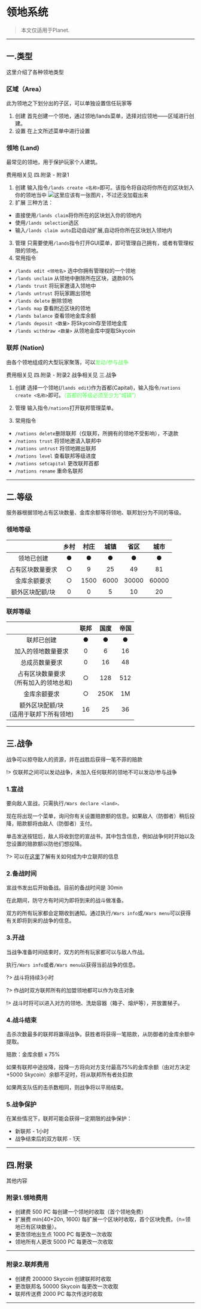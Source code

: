 # 领地系统

> 本文仅适用于Planet. 


----------

## 一.类型

这里介绍了各种领地类型

### 区域（Area）

此为领地之下划分出的子区，可以单独设置信任玩家等

 1. 创建
 首先创建一个领地，通过领地/lands菜单，选择对应领地——区域进行创建。
 2. 设置
 在上文所述菜单中进行设置

### 领地 (Land)

最常见的领地，用于保护玩家个人建筑。

费用相关见 四.附录 - 附录1

 1. 创建
输入指令`/lands create <名称>`即可。该指令将自动将你所在的区块划入你的领地当中
![这里应该有一张图片，不过还没加载出来](https://docs.coldplays.net/img/lands-1.png)
 2. 扩展
   三种方法：
- 直接使用`/lands claim`将你所在的区块划入你的领地内
- 使用`/lands selection`选区
- 输入`/lands claim auto`启动自动扩展,自动将你所在区块划入领地内
3. 管理
只需要使用`/lands`指令打开GUI菜单，即可管理自己拥有，或者有管理权限的领地。
4. 常用指令

- `/lands edit <领地名>` 选中你拥有管理权的一个领地
- `/lands unclaim` 从领地中删除所在区块，退款80%
- `/lands trust` 将玩家邀请入领地中
- `/lands untrust` 将玩家踢出领地
- `/lands delete` 删除领地
- `/lands map` 查看附近区块的领地
- `/lands balance` 查看领地金库余额
- `/lands deposit <数量>` 将Skycoin存至领地金库
- `/lands withdraw <数量>` 从领地金库中提取Skycoin 

### 联邦 (Nation)

由各个领地组成的大型玩家聚落，可以<font color=55FF55>发动/参与战争</font>

费用相关见 四.附录 - 附录2
战争相关见 三.战争

 1. 创建
选择一个领地(/`lands edit`)作为首都(Capital)，输入指令`/nations create <名称>`即可。<font color=55FF55>（首都的等级必须至少为“城镇”）</font>

 2. 管理
输入指令`/nations`打开联邦管理菜单。
3. 常用指令

- `/nations delete`删除联邦（仅联邦，所拥有的领地不受影响），不退款
- `/nations trust` 将领地邀请入联邦中
- `/nations untrust` 将领地踢出联邦
- `/nations level` 查看联邦等级进度
- `/nations setcapital` 更改联邦首都
-  `/nations rename` 重命名联邦


----------

## 二.等级

服务器根据领地占有区块数量、金库余额等将领地、联邦划分为不同的等级。

### 领地等级

|     |  乡村  |  村庄   |  城镇   |  省区   |  城市   |
| :-: | :-: | :-: | :-: | :-: | :-: |
|  领地已创建   |   ●  | ●    | ●    | ●    | ●    |
|   占有区块数量要求  | ○   |  9   |  25   | 49    |  81   |
|  金库余额要求  | ○ |   1500  |  6000   |  30000   | 60000    |
| 额外区块配额/块 | 0 | 0 | 5 | 10 | 20 |

### 联邦等级

|     |  联邦  |  国度  |  帝国  |
| :-: | :-: | :-: | :-: | 
|  联邦已创建   |   ●  | ●    | ●    |
|  加入的领地数量要求 | 0 | 6 | 16 |
| 总成员数量要求 | 0 | 16 | 48 |
|   占有区块数量要求<br>（所有加入的领地总和)  | ○   |  128   |  512   |
|  金库余额要求   | ○ |   250K |  1M   | 
| 额外区块配额/块<br>(适用于联邦下所有领地) | 16 | 25 | 36 |

----------

## 三.战争

战争可以掠夺敌人的资源，并在战胜后获得一笔不菲的赔款

!> 仅联邦之间可以发动战争，未加入任何联邦的领地不可以发动/参与战争

### 1.宣战

要向敌人宣战，只需执行`/Wars declare <land>。`

现在将出现一个菜单，询问你有关设置赔款额的信息。如果敌人（防御者）稍后投降，赔款额将由敌人（防御者）支付。

单击发送按钮后，敌人将收到您的宣战书，其中包含信息，例如战争何时开始以及您设置的赔款额以防他们想投降。

?> 可以在[这里](https://coldplays.net/threads/%E3%80%90%E9%A2%86%E5%9C%B0%E4%B8%8E%E8%81%94%E9%82%A6%E3%80%91%E7%BB%BC%E5%90%88%E7%94%B3%E8%AF%B7%E8%B4%B4.165/)了解有关如何成为中立联邦的信息 

### 2.备战时间

宣战书发出后开始备战。目前的备战时间是 30min

在此期间，防守方有时间为即将到来的战斗做准备。

双方的所有玩家都会定期收到通知。通过执行`/Wars info`或`/Wars menu`可以获得有关即将到来的战争的信息。

### 3.开战

当战争准备时间结束时，双方的所有玩家都可以与敌人作战。

执行`/Wars info`或者`/Wars menu`以获得当前战争的信息。

?> 战斗将持续3小时

?> 作战时双方联邦所有的加盟领地都可以作为攻击对象

!> 战斗时将可以进入对方的领地、洗劫容器（箱子、熔炉等），并放置梯子。

### 4.战斗结束

击杀次数最多的联邦将赢得战争。获胜者将获得一笔赔款，从防御者的金库余额中提取。

赔款：金库余额 x 75%

如果有联邦中途投降，投降一方将向对方支付最高75%的金库余额（由对方决定+5000 Skycoin）余额不足时，将从联邦所有者处扣款

如果两支队伍的击杀数相同，则战争将以平局结束。

### 5.战争保护

在某些情况下，联邦可能会获得一定期限的战争保护：

 - 新联邦 - 1小时
 - 战争结束后的双方联邦 - 1天

----------

## 四.附录

其他内容

### 附录1.领地费用

 - 创建费 500 PC 每创建一个领地时收取（首个领地免费）
 - 扩展费 min{40+20n, 1600} 每扩展一个区块时收取，首个区块免费。（n=领地已有区块数量）。
 - 更改领地出生点 1000 PC 每更改一次收取
 - 领地所有人更改 5000 PC 每更改一次收取

----------


### 附录2.联邦费用

 - 创建费 200000 Skycoin 创建联邦时收取
 - 更改联邦名 50000 Skycoin 每更改一次收取
 - 联邦传送费 2000 PC 每次传送时收取

----------

